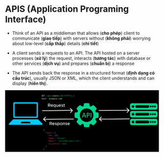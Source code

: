# APIS (Application Programing Interface)

- Think of an API as a middleman that allows (**cho phép**) client to communicate (**giao tiếp**) with servers without (**không phải**) worrying about low-level (**cấp thấp**) details (**chi tiết**)

- A client sends a requests to an API. The API hosted on a server processes (**xử lý**) the request, interacts (**tương tác**) with database or other services (**dịch vụ**) and prepares (**chuẩn bị**) a response

- The API sends back the response in a structured format (**định dạng có cấu trúc**), usually JSON or XML, which the client understands and can display (**hiển thị**).

![Images Demo](./images/api/1.webp)

